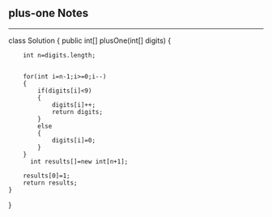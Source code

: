 <h2>plus-one Notes</h2><hr>class Solution {
    public int[] plusOne(int[] digits) {
        
        int n=digits.length;
        

        for(int i=n-1;i>=0;i--)
        {
            if(digits[i]<9)
            {
                digits[i]++;
                return digits;
            }
            else
            {
                digits[i]=0;
            }
        }
          int results[]=new int[n+1];

        results[0]=1;
        return results;
    }
}